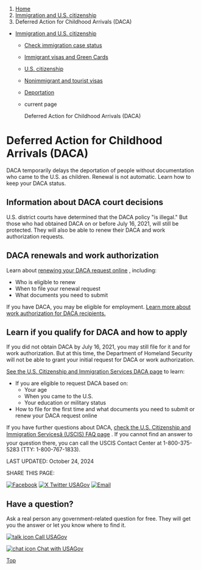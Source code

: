 1. [Home](/)
2. [Immigration and U.S. citizenship](/immigration-and-citizenship)
3. Deferred Action for Childhood Arrivals (DACA)

* [Immigration and U.S. citizenship](/immigration-and-citizenship)
  + [Check immigration case status](/immigration-case-status)
  + [Immigrant visas and Green Cards](/green-card-permanent-resident-immigrant-visa)
  + [U.S. citizenship](/become-us-citizen)
  + [Nonimmigrant and tourist visas](/non-immigrant-visas)
  + [Deportation](/deportation)
  + current page

    Deferred Action for Childhood Arrivals (DACA)

Deferred Action for Childhood Arrivals (DACA)
=============================================

DACA temporarily delays the deportation of people without documentation who came to the U.S. as children. Renewal is not automatic. Learn how to keep your DACA status.

**Information about DACA court decisions**
------------------------------------------

U.S. district courts have determined that the DACA policy "is illegal." But those who had obtained DACA on or before July 16, 2021, will still be protected. They will also be able to renew their DACA and work authorization requests.

**DACA renewals and work authorization**
----------------------------------------

Learn about
[renewing your DACA request online](https://www.uscis.gov/archive/renew-your-daca)
, including:

* Who is eligible to renew
* When to file your renewal request
* What documents you need to submit

If you have DACA, you may be eligible for employment.
[Learn more about work authorization for DACA recipients.](https://www.justice.gov/crt/reminders-daca-recipients-and-employers)

**Learn if you qualify for DACA and how to apply**
--------------------------------------------------

If you did not obtain DACA by July 16, 2021, you may still file for it and for work authorization. But at this time, the Department of Homeland Security will not be able to grant your initial request for DACA or work authorization.

[See the U.S. Citizenship and Immigration Services DACA page](https://www.uscis.gov/DACA)
to learn:

* If you are eligible to request DACA based on:
  + Your age
  + When you came to the U.S.
  + Your education or military status
* How to file for the first time and what documents you need to submit or renew your DACA request online

If you have further questions about DACA,
[check the U.S. Citizenship and Immigration Servicesâ (USCIS) FAQ page](https://www.justice.gov/crt/reminders-daca-recipients-and-employers)
. If you cannot find an answer to your question there, you can call the USCIS Contact Center at 1-800-375-5283 (TTY: 1-800-767-1833).

LAST UPDATED:
October 24, 2024

SHARE THIS PAGE:

[![Facebook](/themes/custom/usagov/images/social-media-icons/Facebook_Icon.svg)](https://www.facebook.com/sharer/sharer.php?u=https://www.usa.gov/daca&v=3)
[![X Twitter USAGov](/themes/custom/usagov/images/social-media-icons/X_Twitter_Icon.svg?version=2)](https://twitter.com/intent/tweet?source=webclient&text=https://www.usa.gov/daca)
[![Email](/themes/custom/usagov/images/social-media-icons/Email_Icon.svg?version=2)](mailto:?subject=https://www.usa.gov/daca)

Have a question?
----------------

Ask a real person any government-related question for free. They will get you the answer or let you know where to find it.

[![talk icon](/themes/custom/usagov/images/ICONS_talk.png)
Call USAGov](/phone)

[![chat icon](/themes/custom/usagov/images/ICONS_chat.png)
Chat with USAGov](/chat)

[Top](#main-content)